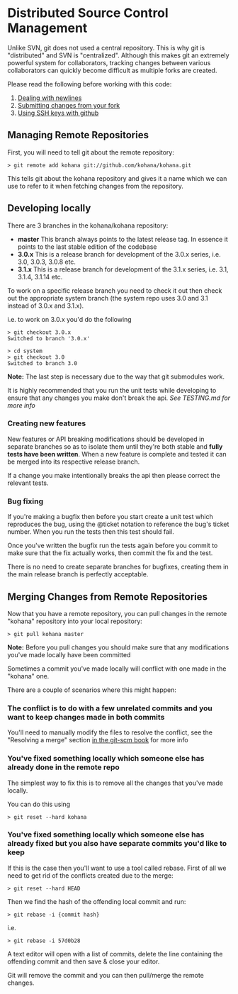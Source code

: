 # Distributed Source Control Management

Unlike SVN, git does not used a central repository. This is why git is "distributed" and SVN is
"centralized". Although this makes git an extremely powerful system for collaborators, tracking
changes between various collaborators can quickly become difficult as multiple forks are created.

Please read the following before working with this code:

1. [Dealing with newlines](http://github.com/guides/dealing-with-newlines-in-git)
2. [Submitting changes from your fork](http://github.com/guides/fork-a-project-and-submit-your-modifications)
3. [Using SSH keys with github](http://github.com/guides/how-to-not-have-to-type-your-password-for-every-push)

## Managing Remote Repositories

First, you will need to tell git about the remote repository:

    > git remote add kohana git://github.com/kohana/kohana.git

This tells git about the kohana repository and gives it a name which we can use to refer to it when fetching changes from the repository.

## Developing locally

There are 3 branches in the kohana/kohana repository:

* **master** This branch always points to the latest release tag. In essence it points to the last stable edition of the codebase
* **3.0.x**  This is a release branch for development of the 3.0.x series, i.e. 3.0, 3.0.3, 3.0.8 etc.
* **3.1.x**  This is a release branch for development of the 3.1.x series, i.e. 3.1, 3.1.4, 3.1.14 etc.

To work on a specific release branch you need to check it out then check out the appropriate system branch (the system repo uses 3.0 and 3.1 instead of 3.0.x and 3.1.x).

i.e. to work on 3.0.x you'd do the following

	> git checkout 3.0.x
	Switched to branch '3.0.x'
	
	> cd system
	> git checkout 3.0
	Switched to branch 3.0

**Note:** The last step is necessary due to the way that git submodules work.

It is highly recommended that you run the unit tests while developing to ensure that any changes you make don't break the api.  *See TESTING.md for more info*

### Creating new features

New features or API breaking modifications should be developed in separate branches so as to isolate them until they're both stable and **fully tests have been written**.
When a new feature is complete and tested it can be merged into its respective release branch.

If a change you make intentionally breaks the api then please correct the relevant tests.

### Bug fixing 

If you're making a bugfix then before you start create a unit test which reproduces the bug, using the @ticket notation to reference the bug's ticket number.  When you run the tests then this test should fail.

Once you've written the bugfix run the tests again before you commit to make sure that the fix actually works, then commit the fix and the test.

There is no need to create separate branches for bugfixes, creating them in the main release branch is perfectly acceptable.

## Merging Changes from Remote Repositories

Now that you have a remote repository, you can pull changes in the remote "kohana" repository into your local repository:

    > git pull kohana master

**Note:** Before you pull changes you should make sure that any modifications you've made locally have been committed

Sometimes a commit you've made locally will conflict with one made in the "kohana" one.

There are a couple of scenarios where this might happen:

### The conflict is to do with a few unrelated commits and you want to keep changes made in both commits

You'll need to manually modify the files to resolve the conflict, see the "Resolving a merge" section [in the git-scm book](http://book.git-scm.com/3_basic_branching_and_merging.html) for more info

### You've fixed something locally which someone else has already done in the remote repo

The simplest way to fix this is to remove all the changes that you've made locally.

You can do this using 

    > git reset --hard kohana

### You've fixed something locally which someone else has already fixed but you also have separate commits you'd like to keep

If this is the case then you'll want to use a tool called rebase.  First of all we need to get rid of the conflicts created due to the merge:

    > git reset --hard HEAD

Then we find the hash of the offending local commit and run:

    > git rebase -i {commit hash}

i.e.

	> git rebase -i 57d0b28

A text editor will open with a list of commits, delete the line containing the offending commit and then save & close your editor.

Git will remove the commit and you can then pull/merge the remote changes.
